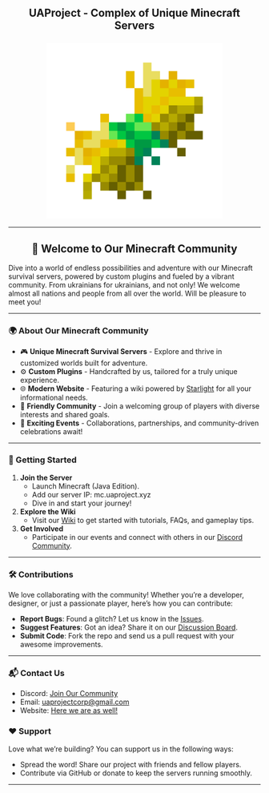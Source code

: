 <h2 align="center">UAProject - Complex of Unique Minecraft Servers </h2>

###

<div align="center">
  <img src="uaproject.png" width="350" title="hover text">
</div>

---

<h2 align="center"> 🌟 Welcome to Our Minecraft Community </h2>

Dive into a world of endless possibilities and adventure with our Minecraft survival servers, powered by custom plugins and fueled by a vibrant community. From ukrainians for ukrainians, and not only! We welcome almost all nations and people from all over the world. Will be pleasure to meet you!

---

### 🌍 About Our Minecraft Community

<div align="left">
  <ul>
    <li>🎮 <b>Unique Minecraft Survival Servers</b> - Explore and thrive in customized worlds built for adventure.</li> 
    <li>⚙️ <b>Custom Plugins</b> - Handcrafted by us, tailored for a truly unique experience.</li> 
    <li>🌐 <b>Modern Website</b> - Featuring a wiki powered by <a href="https://starlight.astro.build/" target="_blank">Starlight</a> for all your informational needs.</li> 
    <li>🤝 <b>Friendly Community</b> - Join a welcoming group of players with diverse interests and shared goals.</li> 
    <li>🎉 <b>Exciting Events</b> - Collaborations, partnerships, and community-driven celebrations await!</li> 
  </ul> 
</div>

---

### 🚀 Getting Started

1. **Join the Server**
    - Launch Minecraft (Java Edition).
    - Add our server IP: mc.uaproject.xyz
    - Dive in and start your journey!
2. **Explore the Wiki**
    - Visit our [Wiki](https://docs.uaproject.xyz/) to get started with tutorials, FAQs, and gameplay tips.
3. **Get Involved**
    - Participate in our events and connect with others in our [Discord Community](https://discord.gg/sp9K3hg4PU).

---

### 🛠️ Contributions

We love collaborating with the community! Whether you’re a developer, designer, or just a passionate player, here’s how you can contribute:
  - **Report Bugs**: Found a glitch? Let us know in the [Issues](https://discord.com/channels/1221552838807654450/1221886328040587304).
  - **Suggest Features**: Got an idea? Share it on our [Discussion Board](https://discord.com/channels/1221552838807654450/1221861941778055363).
  - **Submit Code**: Fork the repo and send us a pull request with your awesome improvements.

--- 

### 📬 Contact Us
  - Discord: [Join Our Community](https://discord.gg/uaproject)
  - Email: uaprojectcorp@gmail.com
  - Website: [Here we are as well!](https://www.uaproject.xyz/)

### ❤️ Support
Love what we’re building? You can support us in the following ways:
  - Spread the word! Share our project with friends and fellow players.
  - Contribute via GitHub or donate to keep the servers running smoothly.
--- 
